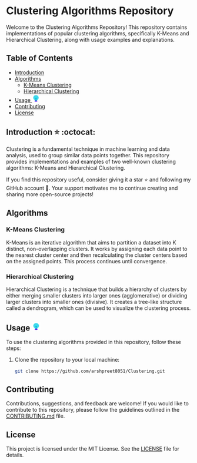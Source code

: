 # Clustering Algorithms Repository

Welcome to the Clustering Algorithms Repository! This repository contains implementations of popular clustering algorithms, specifically K-Means and Hierarchical Clustering, along with usage examples and explanations.

## Table of Contents

- [Introduction](#introduction)
- [Algorithms](#algorithms)
  - [K-Means Clustering](#k-means-clustering)
  - [Hierarchical Clustering](#hierarchical-clustering)
- [Usage <img src="images/usage.gif" alt="Alt Text" width="4.5%">](#usage)
- [Contributing](#contributing)
- [License](#license)

## Introduction :star: :octocat:

Clustering is a fundamental technique in machine learning and data analysis, used to group similar data points together. This repository provides implementations and examples of two well-known clustering algorithms: K-Means and Hierarchical Clustering.

If you find this repository useful, consider giving it a star :star: and following my GitHub account :eyes:. Your support motivates me to continue creating and sharing more open-source projects!

## Algorithms

### K-Means Clustering

K-Means is an iterative algorithm that aims to partition a dataset into K distinct, non-overlapping clusters. It works by assigning each data point to the nearest cluster center and then recalculating the cluster centers based on the assigned points. This process continues until convergence.

### Hierarchical Clustering
Hierarchical Clustering is a technique that builds a hierarchy of clusters by either merging smaller clusters into larger ones (agglomerative) or dividing larger clusters into smaller ones (divisive). It creates a tree-like structure called a dendrogram, which can be used to visualize the clustering process.


## Usage <img src="images/usage.gif" alt="Alt Text" width="4.5%">

To use the clustering algorithms provided in this repository, follow these steps:

1. Clone the repository to your local machine:
   ```bash
   git clone https://github.com/arshpreet8051/Clustering.git

## Contributing 
Contributions, suggestions, and feedback are welcome! If you would like to contribute to this repository, please follow the guidelines outlined in the [CONTRIBUTING.md](CONTRIBUTING.md) file.

## License
This project is licensed under the MIT License. See the [LICENSE](LICENSE) file for details.
